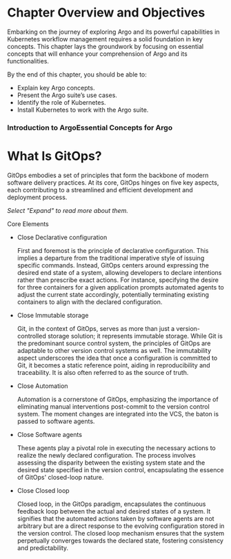 # Chapter Overview and Objectives

Embarking on the journey of exploring Argo and its powerful capabilities in Kubernetes workflow management requires a solid foundation in key concepts. This chapter lays the groundwork by focusing on essential concepts that will enhance your comprehension of Argo and its functionalities.

By the end of this chapter, you should be able to:

- Explain key Argo concepts.
- Present the Argo suite’s use cases.
- Identify the role of Kubernetes.
- Install Kubernetes to work with the Argo suite.

### Introduction to ArgoEssential Concepts for Argo

# What Is GitOps?

GitOps embodies a set of principles that form the backbone of modern software delivery practices. At its core, GitOps hinges on five key aspects, each contributing to a streamlined and efficient development and deployment process.

_Select "Expand" to read more about them._

Core Elements

- Close Declarative configuration
    
    First and foremost is the principle of declarative configuration. This implies a departure from the traditional imperative style of issuing specific commands. Instead, GitOps centers around expressing the desired end state of a system, allowing developers to declare intentions rather than prescribe exact actions. For instance, specifying the desire for three containers for a given application prompts automated agents to adjust the current state accordingly, potentially terminating existing containers to align with the declared configuration.
    
- Close Immutable storage
    
    Git, in the context of GitOps, serves as more than just a version-controlled storage solution; it represents immutable storage. While Git is the predominant source control system, the principles of GitOps are adaptable to other version control systems as well. The immutability aspect underscores the idea that once a configuration is committed to Git, it becomes a static reference point, aiding in reproducibility and traceability. It is also often referred to as the source of truth.
    
- Close Automation
    
    Automation is a cornerstone of GitOps, emphasizing the importance of eliminating manual interventions post-commit to the version control system. The moment changes are integrated into the VCS, the baton is passed to software agents. 
    
- Close Software agents
    
    These agents play a pivotal role in executing the necessary actions to realize the newly declared configuration. The process involves assessing the disparity between the existing system state and the desired state specified in the version control, encapsulating the essence of GitOps' closed-loop nature.
    
- Close Closed loop
    
    Closed loop, in the GitOps paradigm, encapsulates the continuous feedback loop between the actual and desired states of a system. It signifies that the automated actions taken by software agents are not arbitrary but are a direct response to the evolving configuration stored in the version control. The closed loop mechanism ensures that the system perpetually converges towards the declared state, fostering consistency and predictability.